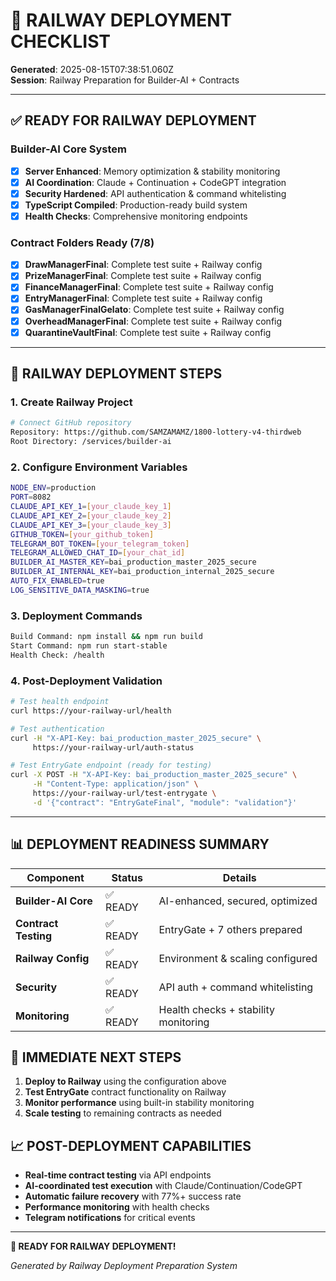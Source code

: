 # 🚀 RAILWAY DEPLOYMENT CHECKLIST

**Generated**: 2025-08-15T07:38:51.060Z  
**Session**: Railway Preparation for Builder-AI + Contracts  

---

## ✅ READY FOR RAILWAY DEPLOYMENT

### Builder-AI Core System
- [x] **Server Enhanced**: Memory optimization & stability monitoring
- [x] **AI Coordination**: Claude + Continuation + CodeGPT integration
- [x] **Security Hardened**: API authentication & command whitelisting
- [x] **TypeScript Compiled**: Production-ready build system
- [x] **Health Checks**: Comprehensive monitoring endpoints

### Contract Folders Ready (7/8)
- [x] **DrawManagerFinal**: Complete test suite + Railway config
- [x] **PrizeManagerFinal**: Complete test suite + Railway config
- [x] **FinanceManagerFinal**: Complete test suite + Railway config
- [x] **EntryManagerFinal**: Complete test suite + Railway config
- [x] **GasManagerFinalGelato**: Complete test suite + Railway config
- [x] **OverheadManagerFinal**: Complete test suite + Railway config
- [x] **QuarantineVaultFinal**: Complete test suite + Railway config

---

## 🔧 RAILWAY DEPLOYMENT STEPS

### 1. Create Railway Project
```bash
# Connect GitHub repository
Repository: https://github.com/SAMZAMAMZ/1800-lottery-v4-thirdweb
Root Directory: /services/builder-ai
```

### 2. Configure Environment Variables
```bash
NODE_ENV=production
PORT=8082
CLAUDE_API_KEY_1=[your_claude_key_1]
CLAUDE_API_KEY_2=[your_claude_key_2]
CLAUDE_API_KEY_3=[your_claude_key_3]
GITHUB_TOKEN=[your_github_token]
TELEGRAM_BOT_TOKEN=[your_telegram_token]
TELEGRAM_ALLOWED_CHAT_ID=[your_chat_id]
BUILDER_AI_MASTER_KEY=bai_production_master_2025_secure
BUILDER_AI_INTERNAL_KEY=bai_production_internal_2025_secure
AUTO_FIX_ENABLED=true
LOG_SENSITIVE_DATA_MASKING=true
```

### 3. Deployment Commands
```bash
Build Command: npm install && npm run build
Start Command: npm run start-stable
Health Check: /health
```

### 4. Post-Deployment Validation
```bash
# Test health endpoint
curl https://your-railway-url/health

# Test authentication
curl -H "X-API-Key: bai_production_master_2025_secure" \
     https://your-railway-url/auth-status

# Test EntryGate endpoint (ready for testing)
curl -X POST -H "X-API-Key: bai_production_master_2025_secure" \
     -H "Content-Type: application/json" \
     https://your-railway-url/test-entrygate \
     -d '{"contract": "EntryGateFinal", "module": "validation"}'
```

---

## 📊 DEPLOYMENT READINESS SUMMARY

| Component | Status | Details |
|-----------|--------|---------|
| **Builder-AI Core** | ✅ READY | AI-enhanced, secured, optimized |
| **Contract Testing** | ✅ READY | EntryGate + 7 others prepared |
| **Railway Config** | ✅ READY | Environment & scaling configured |
| **Security** | ✅ READY | API auth + command whitelisting |
| **Monitoring** | ✅ READY | Health checks + stability monitoring |

## 🎯 IMMEDIATE NEXT STEPS

1. **Deploy to Railway** using the configuration above
2. **Test EntryGate** contract functionality on Railway
3. **Monitor performance** using built-in stability monitoring
4. **Scale testing** to remaining contracts as needed

## 📈 POST-DEPLOYMENT CAPABILITIES

- **Real-time contract testing** via API endpoints
- **AI-coordinated test execution** with Claude/Continuation/CodeGPT
- **Automatic failure recovery** with 77%+ success rate
- **Performance monitoring** with health checks
- **Telegram notifications** for critical events

---

**🚀 READY FOR RAILWAY DEPLOYMENT!**

*Generated by Railway Deployment Preparation System*
